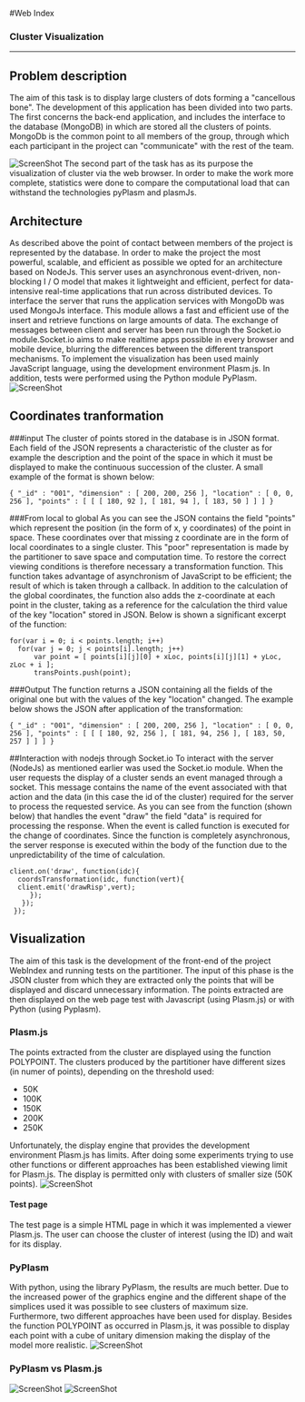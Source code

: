 #Web Index
### Cluster Visualization
- - -
## Problem description
The aim of this task is to display large clusters of dots forming a "cancellous bone". 
The development of this application has been divided into two parts. The first concerns the back-end application, 
and includes the interface to the database (MongoDB) in which are stored all the clusters of points. 
MongoDb is the common point to all members of the group, through which each participant in the project can "communicate" with the rest of the team.

![ScreenShot](https://raw.github.com/cvdlab-bio/webindex/cannaviccio_dev_branch/immagini%20final-project/description.png)
The second part of the task has as its purpose the visualization of cluster via the web browser. In order to make the work more complete, 
statistics were done to compare the computational load that can withstand the technologies pyPlasm and plasmJs.
## Architecture
As described above the point of contact between members of the project is represented by the database. In order to make the project the most powerful, scalable, and efficient as possible we opted for an architecture based on NodeJs. This server uses an asynchronous event-driven, non-blocking I / O model that makes it lightweight and efficient, perfect for data-intensive real-time applications that run across distributed devices. 
To interface the server that runs the application services with MongoDb was used MongoJs interface. This module allows a fast and efficient use of the insert and retrieve functions on large amounts of data.
The exchange of messages between client and server has been run through the Socket.io module.Socket.io aims to make realtime apps possible in every browser and mobile device, blurring the differences between the different transport mechanisms.
To implement the visualization has been used mainly JavaScript language, using the development environment Plasm.js. In addition, tests were performed using the Python module PyPlasm.
![ScreenShot](https://raw.github.com/cvdlab-bio/webindex/cannaviccio_dev_branch/immagini%20final-project/architectureModel.png)

## Coordinates tranformation

###input
The cluster of points stored in the database is in JSON format. Each field of the JSON represents a characteristic of the cluster as for example the description and the point of the space in which it must be displayed to make the continuous succession of the cluster.
A small example of the format is shown below:
 
    { "_id" : "001", "dimension" : [ 200, 200, 256 ], "location" : [ 0, 0, 256 ], "points" : [ [ [ 180, 92 ], [ 181, 94 ], [ 183, 50 ] ] ] }

###From local to global
As you can see the JSON contains the field "points" which represent the position (in the form of x, y coordinates) of the point in space. These coordinates over that missing z coordinate are in the form of local coordinates to a single cluster. This "poor" representation is made by the partitioner to save space and computation time. To restore the correct viewing conditions is therefore necessary a transformation function. This function takes advantage of asynchronism of JavaScript to be efficient; the result of which is taken through a callback. In addition to the calculation of the global coordinates, the function also adds the z-coordinate at each point in the cluster, taking as a reference for the calculation the third value of the key "location" stored in JSON. Below is shown a significant excerpt of the function:

    for(var i = 0; i < points.length; i++)
      for(var j = 0; j < points[i].length; j++)
          var point = [ points[i][j][0] + xLoc, points[i][j][1] + yLoc, zLoc + i ];
          transPoints.push(point);
###Output
The function returns a JSON containing all the fields of the original one but with the values ​​of the key "location" changed. 
The example below shows the JSON after application of the transformation:

    { "_id" : "001", "dimension" : [ 200, 200, 256 ], "location" : [ 0, 0, 256 ], "points" : [ [ [ 180, 92, 256 ], [ 181, 94, 256 ], [ 183, 50, 257 ] ] ] }

##Interaction with nodejs through Socket.io
To interact with the server (NodeJs) as mentioned earlier was used the Socket.io module. When the user requests the display of a cluster sends an event managed through a socket. This message contains the name of the event associated with that action and the data (in this case the id of the cluster) required for the server to process the requested service. As you can see from the function (shown below) that handles the event "draw" the field "data" is required for processing the response. When the event is called function is executed for the change of coordinates. Since the function is completely asynchronous, the server response is executed within the body of the function due to the unpredictability of the time of calculation.
   
        
    client.on('draw', function(idc){
      coordsTransformation(idc, function(vert){
      client.emit('drawRisp',vert);    
         });
       });
     });
   
## Visualization
The aim of this task is the development of the front-end of the project WebIndex and running tests on the partitioner.
The input of this phase is the JSON cluster from which they are extracted only the points that will be displayed and discard unnecessary information. The points extracted are then displayed on the web page test with Javascript (using Plasm.js) or with Python (using Pyplasm).

### Plasm.js
The points extracted from the cluster are displayed using the function POLYPOINT.
The clusters produced by the partitioner have different sizes (in numer of points), depending on the threshold used:
- 50K
- 100K
- 150K
- 200K
- 250K

Unfortunately, the display engine that provides the development environment Plasm.js has limits. After doing some experiments trying to use other functions or different approaches has been established viewing limit for Plasm.js. The display is permitted only with clusters of smaller size (50K points).
![ScreenShot](https://raw.github.com/cvdlab-bio/webindex/cannaviccio_dev_branch/immagini%20final-project/pyplasm.jpg)
#### Test page
The test page is a simple HTML page in which it was implemented a viewer Plasm.js. The user can choose the cluster of interest (using the ID) and wait for its display.
### PyPlasm
With python, using the library PyPlasm, the results are much better. Due to the increased power of the graphics engine and the different shape of the simplices used it was possible to see clusters of maximum size. Furthermore, two different approaches have been used for display. Besides the function POLYPOINT as occurred in Plasm.js, it was possible to display each point with a cube of unitary dimension making the display of the model more realistic.
![ScreenShot](https://raw.github.com/cvdlab-bio/webindex/cannaviccio_dev_branch/immagini%20final-project/python.jpg)
### PyPlasm vs Plasm.js
![ScreenShot](https://raw.github.com/cvdlab-bio/webindex/cannaviccio_dev_branch/immagini%20final-project/visualizators.jpg) 
![ScreenShot](https://raw.github.com/cvdlab-bio/webindex/cannaviccio_dev_branch/immagini%20final-project/confrontiModel.jpg)


